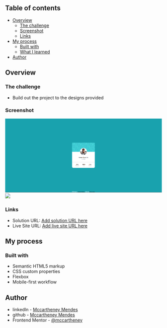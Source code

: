 ## Table of contents

- [Overview](#overview)
  - [The challenge](#the-challenge)
  - [Screenshot](#screenshot)
  - [Links](#links)
- [My process](#my-process)
  - [Built with](#built-with)
  - [What I learned](#what-i-learned)
- [Author](#author)

## Overview

### The challenge

- Build out the project to the designs provided

### Screenshot

![](./screenShots/Desktop.png)
![](./screenShots/mobile.png.png)


### Links

- Solution URL: [Add solution URL here](https://your-solution-url.com)
- Live Site URL: [Add live site URL here](https://your-live-site-url.com)

## My process

### Built with

- Semantic HTML5 markup
- CSS custom properties
- Flexbox
- Mobile-first workflow

## Author

- linkedIn - [Mccartheney Mendes](https://www.linkedin.com/in/mccartheney-mendes-892709292/)
- github - [Mccartheney Mendes](https://github.com/mccartheney)
- Frontend Mentor - [@mccartheney](https://www.frontendmentor.io/profile/mccartheney)